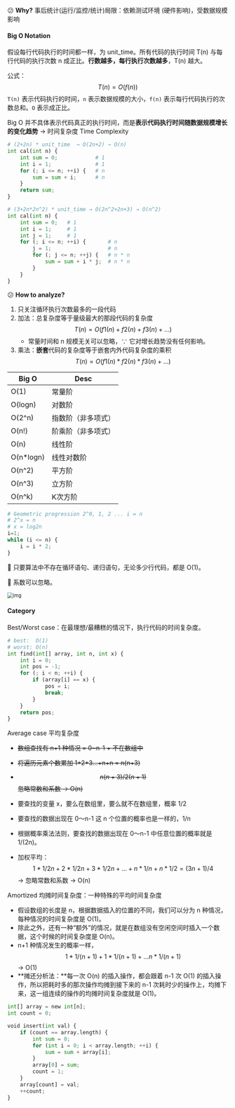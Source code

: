 :confused: **Why?** 事后统计(运行/监控/统计)局限：依赖测试环境 (硬件影响)，受数据规模影响

#### Big O Notation

假设每行代码执行的时间都一样，为 unit_time。所有代码的执行时间 T(n) 与每行代码的执行次数 n 成正比。**行数越多，每行执行次数越多**，T(n) 越大。

公式：$$T(n) = O(f(n))$$ `T(n)` 表示代码执行的时间，`n` 表示数据规模的大小，`f(n)` 表示每行代码执行的次数总和。`O` 表示成正比。

Big O 并不具体表示代码真正的执行时间，而是**表示代码执行时间随数据规模增长的变化趋势** → 时间复杂度 Time Complexity

```python
# (2+2n) * unit_time  → O(2n+2) → O(n)
int cal(int n) {
	int sum = 0;            # 1
	int i = 1;              # 1
	for (; i <= n; ++i) {   # n
		sum = sum + i;      # n
	}
	return sum;
}
```

```python
# (3+2n*2n^2) * unit_time → O(2n^2+2n+3) → O(n^2)
int cal(int n) {
    int sum = 0;   # 1
    int i = 1;     # 1
    int j = 1;     # 1
    for (; i <= n; ++i) {       # n
    	j = 1;                  # n
    	for (; j <= n; ++j) {   # n * n
    		sum = sum + i * j;  # n * n
    	}
    }
}
```

:confused: **How to analyze?**

1. 只关注循环执行次数最多的一段代码
2. 加法：总复杂度等于量级最大的那段代码的复杂度  $$T(n) = O(f1(n)+f2(n)+f3(n)+...)$$
   - 常量时间和 n 规模无关可以忽略，∵ 它对增长趋势没有任何影响。
3. 乘法：**嵌套**代码的复杂度等于嵌套内外代码复杂度的乘积   $$T(n) = O(f1(n)*f2(n)*f3(n)+...)$$

| Big O     | Desc               |
| --------- | ------------------ |
| O(1)      | 常量阶             |
| O(logn)   | 对数阶             |
| O(2^n)    | 指数阶（非多项式） |
| O(n!)     | 阶乘阶（非多项式） |
| O(n)      | 线性阶             |
| O(n*logn) | 线性对数阶         |
| O(n^2)    | 平方阶             |
| O(n^3)    | 立方阶             |
| O(n^k)    | K次方阶            |

```python
# Geometric progression 2^0, 1, 2 ... i = n
# 2^x = n
# x = log2n
i=1;
while (i <= n) {
	i = i * 2;
}
```

:bookmark_tabs: 只要算法中不存在循环语句、递归语句，无论多少行代码，都是 O(1)。

:bookmark_tabs: 系数可以忽略。



<img src="https://miro.medium.com/v2/resize:fit:1050/1*5ZLci3SuR0zM_QlZOADv8Q.jpeg" alt="img" style="zoom: 80%;" />

#### Category

Best/Worst case：在最理想/最糟糕的情况下，执行代码的时间复杂度。

```python
# best:  O(1)
# worst: O(n)
int find(int[] array, int n, int x) {
    int i = 0;
    int pos = -1;
    for (; i < n; ++i) {
        if (array[i] == x) {
        	pos = i;
        	break;
        }
    }
    return pos;
}
```



Average case 平均复杂度

- ~~数组查找有 n+1 种情况 = 0~n-1 + 不在数组中~~

- ~~将遍历元素个数累加 1+2+3...+n+n = n(n+3)~~

- ~~$$n(n+3)/2(n+1)$$ 忽略常数和系数 → O(n)~~

- 要查找的变量 x，要么在数组里，要么就不在数组里，概率 1/2

- 要查找的数据出现在 0～n-1 这 n 个位置的概率也是一样的，1/n

- 根据概率乘法法则，要查找的数据出现在 0～n-1 中任意位置的概率就是 1/(2n)。

- 加权平均：$$1*1/2n+2*1/2n+3*1/2n+...+n*1/n+n*1/2=(3n+1)/4$$ → 忽略常数和系数 → O(n)

  

Amortized 均摊时间复杂度：一种特殊的平均时间复杂度

- 假设数组的长度是 n，根据数据插入的位置的不同，我们可以分为 n 种情况，每种情况的时间复杂度是 O(1)。
- 除此之外，还有一种“额外”的情况，就是在数组没有空闲空间时插入一个数据，这个时候的时间复杂度是 O(n)。
- n+1 种情况发生的概率一样，$$1*1/(n+1) + 1*1/(n+1) + ... n*1/(n+1)$$ → O(1)
- **摊还分析法：**每一次 O(n) 的插入操作，都会跟着 n-1 次 O(1) 的插入操作，所以把耗时多的那次操作均摊到接下来的 n-1 次耗时少的操作上，均摊下来，这一组连续的操作的均摊时间复杂度就是 O(1)。

```python
int[] array = new int[n];
int count = 0;

void insert(int val) {
    if (count == array.length) {
        int sum = 0;
        for (int i = 0; i < array.length; ++i) {
            sum = sum + array[i];
        }
        array[0] = sum;
        count = 1;
    }
    array[count] = val;
    ++count;
}
```

